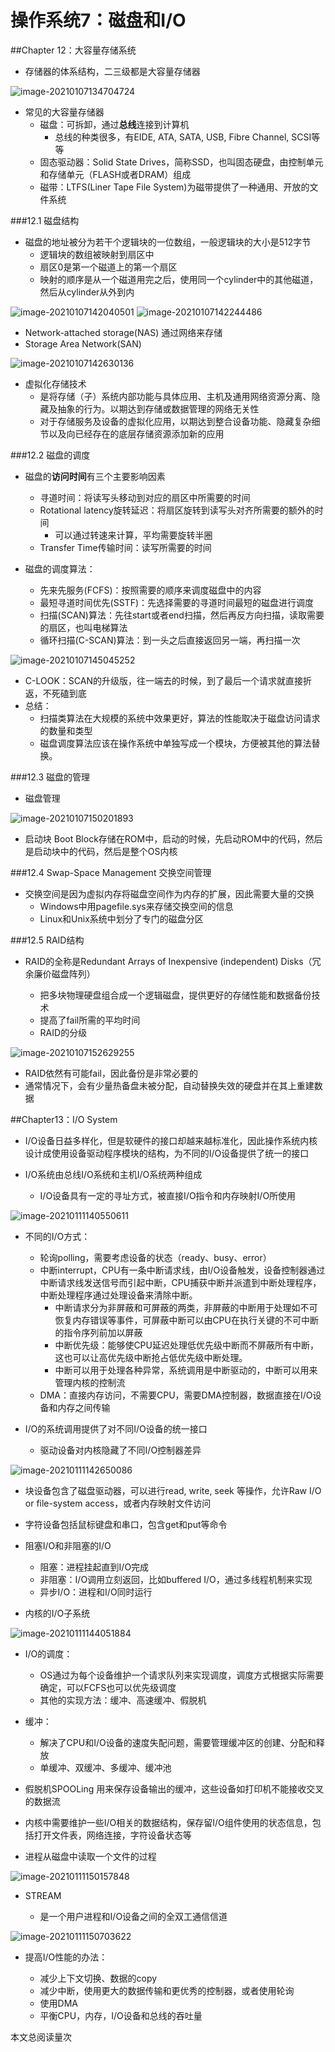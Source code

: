 # 操作系统7：磁盘和I/O

##Chapter 12：大容量存储系统

- 存储器的体系结构，二三级都是大容量存储器

![image-20210107134704724](./static/image-20210107134704724.png)
- 常见的大容量存储器
  - 磁盘：可拆卸，通过**总线**连接到计算机
    - 总线的种类很多，有EIDE, ATA, SATA, USB, Fibre Channel, SCSI等等
  - 固态驱动器：Solid State Drives，简称SSD，也叫固态硬盘，由控制单元和存储单元（FLASH或者DRAM）组成
  - 磁带：LTFS(Liner Tape File System)为磁带提供了一种通用、开放的文件系统

###12.1 磁盘结构

- 磁盘的地址被分为若干个逻辑块的一位数组，一般逻辑块的大小是512字节
  - 逻辑块的数组被映射到扇区中
  - 扇区0是第一个磁道上的第一个扇区
  - 映射的顺序是从一个磁道用完之后，使用同一个cylinder中的其他磁道，然后从cylinder从外到内

![image-20210107142040501](./static/image-20210107142040501.png)
![image-20210107142244486](./static/image-20210107142244486.png)
- Network-attached storage(NAS) 通过网络来存储
- Storage Area Network(SAN)

![image-20210107142630136](./static/image-20210107142630136.png)
- 虚拟化存储技术
  - 是将存储（子）系统内部功能与具体应用、主机及通用网络资源分离、隐藏及抽象的行为。以期达到存储或数据管理的网络无关性
  - 对于存储服务及设备的虚拟化应用，以期达到整合设备功能、隐藏复杂细节以及向已经存在的底层存储资源添加新的应用

###12.2 磁盘的调度

- 磁盘的**访问时间**有三个主要影响因素

  - 寻道时间：将读写头移动到对应的扇区中所需要的时间
  - Rotational latency旋转延迟：将扇区旋转到读写头对齐所需要的额外的时间
    - 可以通过转速来计算，平均需要旋转半圈
  - Transfer Time传输时间：读写所需要的时间

- 磁盘的调度算法：

  - 先来先服务(FCFS)：按照需要的顺序来调度磁盘中的内容
  - 最短寻道时间优先(SSTF)：先选择需要的寻道时间最短的磁盘进行调度
  - 扫描(SCAN)算法：先往start或者end扫描，然后再反方向扫描，读取需要的扇区，也叫电梯算法
  - 循环扫描(C-SCAN)算法：到一头之后直接返回另一端，再扫描一次

![image-20210107145045252](./static/image-20210107145045252.png)
  - C-LOOK：SCAN的升级版，往一端去的时候，到了最后一个请求就直接折返，不死磕到底
  - 总结：
    - 扫描类算法在大规模的系统中效果更好，算法的性能取决于磁盘访问请求的数量和类型
    - 磁盘调度算法应该在操作系统中单独写成一个模块，方便被其他的算法替换。

###12.3 磁盘的管理

- 磁盘管理

![image-20210107150201893](./static/image-20210107150201893.png)
- 启动块 Boot Block存储在ROM中，启动的时候，先启动ROM中的代码，然后是启动块中的代码，然后是整个OS内核

###12.4 Swap-Space Management 交换空间管理

- 交换空间是因为虚拟内存将磁盘空间作为内存的扩展，因此需要大量的交换
  - Windows中用pagefile.sys来存储交换空间的信息
  - Linux和Unix系统中划分了专门的磁盘分区

###12.5 RAID结构

- RAID的全称是Redundant Arrays of Inexpensive (independent) Disks（冗余廉价磁盘阵列）

  - 把多块物理硬盘组合成一个逻辑磁盘，提供更好的存储性能和数据备份技术
  - 提高了fail所需的平均时间
  - RAID的分级

![image-20210107152629255](./static/image-20210107152629255.png)
  - RAID依然有可能fail，因此备份是非常必要的
- 通常情况下，会有少量热备盘未被分配，自动替换失效的硬盘并在其上重建数据



##Chapter13：I/O System

- I/O设备日益多样化，但是软硬件的接口却越来越标准化，因此操作系统内核设计成使用设备驱动程序模块的结构，为不同的I/O设备提供了统一的接口

- I/O系统由总线I/O系统和主机I/O系统两种组成

  - I/O设备具有一定的寻址方式，被直接I/O指令和内存映射I/O所使用

![image-20210111140550611](./static/image-20210111140550611.png)
- 不同的I/O方式：

  - 轮询polling，需要考虑设备的状态（ready、busy、error）
  - 中断interrupt，CPU有一条中断请求线，由I/O设备触发，设备控制器通过中断请求线发送信号而引起中断，CPU捕获中断并派遣到中断处理程序，中断处理程序通过处理设备来清除中断。
    - 中断请求分为非屏蔽和可屏蔽的两类，非屏蔽的中断用于处理如不可恢复内存错误等事件，可屏蔽中断可以由CPU在执行关键的不可中断的指令序列前加以屏蔽
    - 中断优先级：能够使CPU延迟处理低优先级中断而不屏蔽所有中断，这也可以让高优先级中断抢占低优先级中断处理。
    - 中断可以用于处理各种异常，系统调用是中断驱动的，中断可以用来管理内核的控制流
  - DMA：直接内存访问，不需要CPU，需要DMA控制器，数据直接在I/O设备和内存之间传输

- I/O的系统调用提供了对不同I/O设备的统一接口

  - 驱动设备对内核隐藏了不同I/O控制器差异

![image-20210111142650086](./static/image-20210111142650086.png)
  - 块设备包含了磁盘驱动器，可以进行read, write, seek 等操作，允许Raw I/O or file-system access，或者内存映射文件访问
  - 字符设备包括鼠标键盘和串口，包含get和put等命令

- 阻塞I/O和非阻塞的I/O

  - 阻塞：进程挂起直到I/O完成
  - 非阻塞：I/O调用立刻返回，比如buffered I/O，通过多线程机制来实现
  - 异步I/O：进程和I/O同时运行

- 内核的I/O子系统

![image-20210111144051884](./static/image-20210111144051884.png)
  - I/O的调度：
    - OS通过为每个设备维护一个请求队列来实现调度，调度方式根据实际需要确定，可以FCFS也可以优先级调度
    - 其他的实现方法：缓冲、高速缓冲、假脱机
  - 缓冲：
    - 解决了CPU和I/O设备的速度失配问题，需要管理缓冲区的创建、分配和释放
    - 单缓冲、双缓冲、多缓冲、缓冲池
  - 假脱机SPOOLing 用来保存设备输出的缓冲，这些设备如打印机不能接收交叉的数据流
  - 内核中需要维护一些I/O相关的数据结构，保存留I/O组件使用的状态信息，包括打开文件表，网络连接，字符设备状态等

- 进程从磁盘中读取一个文件的过程

![image-20210111150157848](./static/image-20210111150157848.png)
- STREAM

  - 是一个用户进程和I/O设备之间的全双工通信信道

![image-20210111150703622](./static/image-20210111150703622.png)
- 提高I/O性能的办法：

  - 减少上下文切换、数据的copy
  - 减少中断，使用更大的数据传输和更优秀的控制器，或者使用轮询
  - 使用DMA
  - 平衡CPU，内存，I/O设备和总线的吞吐量

  

<span id="busuanzi_container_page_pv">本文总阅读量<span id="busuanzi_value_page_pv"></span>次</span>

